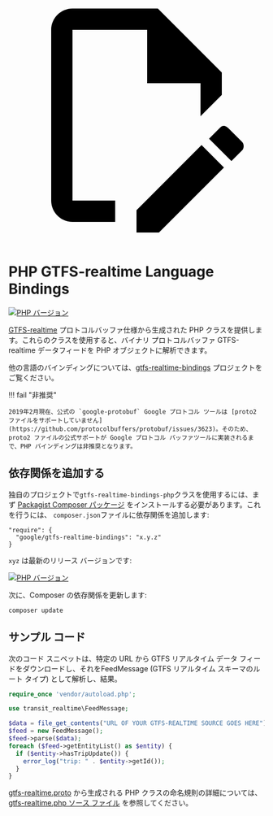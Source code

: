 <a class="pencil-link" href="https://github.com/MobilityData/gtfs-realtime-bindings-php/edit/master/README.md" title="Edit this page" target="_blank">
    <svg class="pencil" xmlns="http://www.w3.org/2000/svg" viewBox="0 0 24 24"><path d="M10 20H6V4h7v5h5v3.1l2-2V8l-6-6H6c-1.1 0-2 .9-2 2v16c0 1.1.9 2 2 2h4v-2m10.2-7c.1 0 .3.1.4.2l1.3 1.3c.2.2.2.6 0 .8l-1 1-2.1-2.1 1-1c.1-.1.2-.2.4-.2m0 3.9L14.1 23H12v-2.1l6.1-6.1 2.1 2.1Z"></path></svg>
  </a>
 
# PHP GTFS-realtime Language Bindings

[![PHP バージョン](https://badge.fury.io/ph/google%2Fgtfs-realtime-bindings.svg)](https://badge.fury.io/ph/google%2Fgtfs-realtime-bindings)

[GTFS-realtime](https://github.com/google/transit/tree/master/gtfs-realtime) プロトコルバッファ仕様から生成された PHP クラスを提供します。これらのクラスを使用すると、バイナリ プロトコルバッファ GTFS-realtime データフィードを PHP オブジェクトに解析できます。

他の言語のバインディングについては、[gtfs-realtime-bindings](https://github.com/google/gtfs-realtime-bindings) プロジェクトをご覧ください。

!!! fail "非推奨"

    2019年2月現在、公式の `google-protobuf` Google プロトコル ツールは [proto2 ファイルをサポートしていません](https://github.com/protocolbuffers/protobuf/issues/3623)。そのため、proto2 ファイルの公式サポートが Google プロトコル バッファツールに実装されるまで、PHP バインディングは非推奨となります。

## 依存関係を追加する

独自のプロジェクトで`gtfs-realtime-bindings-php`クラスを使用するには、まず [Packagist Composer パッケージ](https://packagist.org/packages/google/gtfs-realtime-bindings) をインストールする必要があります。これを行うには、 `composer.json`ファイルに依存関係を追加します:

```
"require": {
  "google/gtfs-realtime-bindings": "x.y.z"
}
```

`xyz` は最新のリリース バージョンです:

[![PHP バージョン](https://badge.fury.io/ph/google%2Fgtfs-realtime-bindings.svg)](https://badge.fury.io/ph/google%2Fgtfs-realtime-bindings)

次に、Composer の依存関係を更新します:

```
composer update
```

## サンプル コード

次のコード スニペットは、特定の URL から GTFS リアルタイム データ フィードをダウンロードし、それをFeedMessage (GTFS リアルタイム スキーマのルート タイプ) として解析し、結果。

```php
require_once 'vendor/autoload.php';

use transit_realtime\FeedMessage;

$data = file_get_contents("URL OF YOUR GTFS-REALTIME SOURCE GOES HERE");
$feed = new FeedMessage();
$feed->parse($data);
foreach ($feed->getEntityList() as $entity) {
  if ($entity->hasTripUpdate()) {
    error_log("trip: " . $entity->getId());
  }
}
```

[gtfs-realtime.proto](https://github.com/google/transit/blob/master/gtfs-realtime/proto/gtfs-realtime.proto) から生成される PHP クラスの命名規則の詳細については、[gtfs-realtime.php ソース ファイル](https://github.com/google/gtfs-realtime-bindings-php/blob/master/src/gtfs-realtime.php) を参照してください。